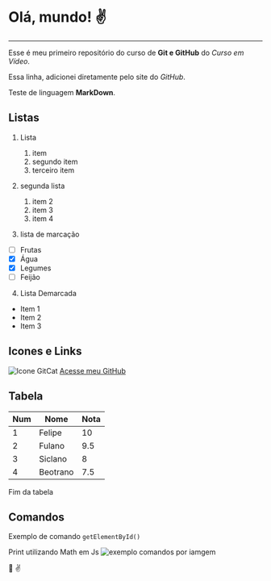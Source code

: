 # Olá, mundo! ✌️
***
Esse é meu primeiro repositório do curso de **Git e GitHub** do *Curso em Vídeo*.

Essa linha, adicionei diretamente pelo site do *GitHub*.

Teste de linguagem **MarkDown**.

## Listas

1. Lista
   1. item
   2. segundo item
   3. terceiro item
    
2. segunda lista
   1. item 2
   2. item 3
   3. item 4
    
3. lista de marcação
- [ ] Frutas
- [x] Água
- [x] Legumes
- [ ] Feijão
   
4. Lista Demarcada
* Item 1
* Item 2
* Item 3

## Icones e Links
![Icone GitCat](https://user-images.githubusercontent.com/52058164/110554823-444d9500-811a-11eb-8712-d706d9d2b5d7.png)
[Acesse meu GitHub](https://github.com/FelipeRupertiEsteves)

## Tabela
Num | Nome | Nota
---|---|---
1 | Felipe | 10
2 | Fulano | 9.5
3 | Siclano | 8
4 | Beotrano | 7.5

Fim da tabela

## Comandos
Exemplo de comando `getElementById()`

Print utilizando Math em Js
![exemplo comandos por iamgem](https://user-images.githubusercontent.com/52058164/110555832-11a49c00-811c-11eb-94a5-eea2181c8a72.png)

🚀 :v:



